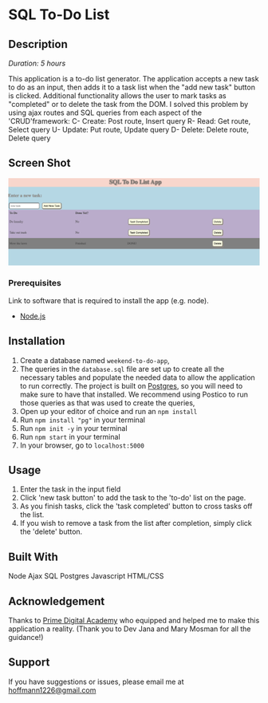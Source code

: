 

# SQL To-Do List
## Description

_Duration: 5 hours_

This application is a to-do list generator.  The application accepts a new task to do as an input, then adds it to a task list when the "add new task" button is clicked.  Additional functionality allows the user to mark tasks as "completed" or to delete the task from the DOM.  I solved this problem by using ajax routes and SQL queries from each aspect of the 'CRUD'framework:
C- Create: Post route, Insert query
R- Read: Get route, Select query
U- Update: Put route, Update query
D- Delete: Delete route, Delete query

## Screen Shot

![Visible Text](Screenshot_of_app.png)

### Prerequisites

Link to software that is required to install the app (e.g. node).

- [Node.js](https://nodejs.org/en/)


## Installation

1. Create a database named `weekend-to-do-app`,
2. The queries in the `database.sql` file are set up to create all the necessary tables and populate the needed data to allow the application to run correctly. The project is built on [Postgres](https://www.postgresql.org/download/), so you will need to make sure to have that installed. We recommend using Postico to run those queries as that was used to create the queries, 
3. Open up your editor of choice and run an `npm install`
4. Run `npm install "pg"` in your terminal
5. Run `npm init -y` in your terminal
6. Run `npm start` in your terminal
7. In your browser, go to `localhost:5000`

## Usage

1. Enter the task in the input field
2. Click 'new task button' to add the task to the 'to-do' list on the page.
3. As you finish tasks, click the 'task completed' button to cross tasks off the list.
4. If you wish to remove a task from the list after completion, simply click the 'delete' button.


## Built With

Node
Ajax
SQL
Postgres
Javascript
HTML/CSS


## Acknowledgement
Thanks to [Prime Digital Academy](www.primeacademy.io) who equipped and helped me to make this application a reality. (Thank you to Dev Jana and Mary Mosman for all the guidance!)

## Support
If you have suggestions or issues, please email me at [hoffmann1226@gmail.com](www.google.com)

